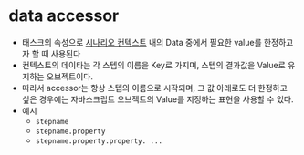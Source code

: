 # data accessor

- 태스크의 속성으로 [시나리오 컨텍스트](./scenario-context) 내의 Data 중에서 필요한 value를 한정하고자 할 때 사용된다
- 컨텍스트의 데이타는 각 스텝의 이름을 Key로 가지며, 스텝의 결과값을 Value로 유지하는 오브젝트이다.
- 따라서 accessor는 항상 스텝의 이름으로 시작되며, 그 값 아래로도 더 한정하고 싶은 경우에는 자바스크립트 오브젝트의 Value를 지정하는 표현을 사용할 수 있다.
- 예시
  - `stepname`
  - `stepname.property`
  - `stepname.property.property. ...`
